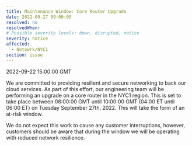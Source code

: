 ```yaml
---
title: Maintenance Window: Core Router Upgrade
date: 2022-09-27 09:00:00
resolved: no
resolvedWhen:
# Possible severity levels: down, disrupted, notice
severity: notice
affected:
  - Netowrk/NYC1
section: issue
---
```


2022-09-22 15:00:00 GMT

We are committed to providing resilient and secure networking to back our cloud services. As part of this effort, our engineering team will be performing an upgrade on a core router in the NYC1 region. This is set to take place between 08:00:00 GMT until 10:00:00 GMT (04:00 ET until 06:00 ET) on Tuesday September 27th, 2022. This will take the form of an at-risk window.

We do not expect this work to cause any customer interruptions, however, customers should be aware that during the window we will be operating with reduced network resilience.
